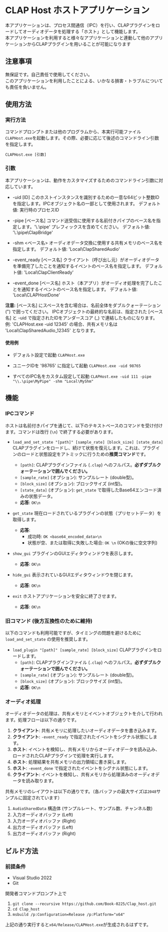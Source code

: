 # CLAP Host ホストアプリケーション

本アプリケーションは、プロセス間通信（IPC）を行い、CLAPプラグインをロードしてオーディオデータを処理する「ホスト」として機能します。  
本アプリケーションを利用すると様々なアプリケーションと連動して他のアプリケーションからCLAPプラグインを用いることが可能になります

## 注意事項

無保証です。自己責任で使用してください。  
このアプリケーションを利用したことによる、いかなる損害・トラブルについても責任を負いません。

## 使用方法

### 実行方法

コマンドプロンプトまたは他のプログラムから、本実行可能ファイル```CLAPHost.exe```を起動します。その際、必要に応じて後述のコマンドライン引数を指定します。

```CLAPHost.exe [引数]```

### 引数

本アプリケーションは、動作をカスタマイズするためのコマンドライン引数に対応しています。

- -uid [ID]
  このホストインスタンスを識別するための一意な64ビット整数IDを指定します。IPCオブジェクト名の一部として使用されます。
  デフォルト値: 実行時のプロセスID

- -pipe [ベース名]
  コマンド送受信に使用する名前付きパイプのベース名を指定します。'\\.\pipe\' プレフィックスを含めてください。
  デフォルト値: '\\.\pipe\ClapBridge'

- -shm <ベース名>
  オーディオデータ交換に使用する共有メモリのベース名を指定します。
  デフォルト値: 'Local\ClapSharedAudio'

- -event_ready [ベース名]
  クライアント（呼び出し元）がオーディオデータを準備完了したことを通知するイベントのベース名を指定します。
  デフォルト値: 'Local\ClapClientReady'

- -event_done [ベース名]
  ホスト（本アプリ）がオーディオ処理を完了したことを通知するイベントのベース名を指定します。
  デフォルト値: 'Local\CLAPHostDone'

**注意:**
[ベース名] にスペースを含む場合は、名前全体をダブルクォーテーション (") で囲ってください。
IPCオブジェクトの最終的な名前は、指定された [ベース名] と -uid で指定されたIDをアンダースコア (_) で連結したものになります。
例: 'CLAPHost.exe -uid 12345' の場合、共有メモリ名は 'Local\ClapSharedAudio_12345' となります。

#### 使用例

- デフォルト設定で起動
```CLAPHost.exe```

- ユニークIDを '98765' に指定して起動
```CLAPHost.exe -uid 98765```

- すべてのIPC名をカスタム設定して起動
```CLAPHost.exe -uid 111 -pipe "\\.\pipe\MyPipe" -shm "Local\MyShm"```

## 機能

### IPCコマンド

ホストは名前付きパイプを通じて、以下のテキストベースのコマンドを受け付けます。コマンドは改行 (`\n`) で終了する必要があります。

- `load_and_set_state "[path]" [sample_rate] [block_size] [state_data]`  
    CLAPプラグインをロードし、続けて状態を復元します。これは、プラグインのロードと状態設定をアトミックに行うための**推奨コマンド**です。
  - `[path]`: CLAPプラグインファイル (`.clap`) へのフルパス。**必ずダブルクォーテーションで囲んでください。**
  - `[sample_rate]` (オプション): サンプルレート (double型)。
  - `[block_size]` (オプション): ブロックサイズ (int型)。
  - `[state_data]` (オプション): `get_state` で取得したBase64エンコード済みの状態データ。
  - **応答**: `OK\n`

- `get_state`
  現在ロードされているプラグインの状態（プリセットデータ）を取得します。
  - **応答**:
    - 成功時: `OK <base64_encoded_data>\n`
    - 状態が空、または取得に失敗した場合: `OK \n` (OKの後に空文字列)

- `show_gui`
  プラグインのGUIエディタウィンドウを表示します。
  - **応答**: `OK\n`

- `hide_gui`
  表示されているGUIエディタウィンドウを閉じます。
  - **応答**: `OK\n`

- `exit`
  ホストアプリケーションを安全に終了させます。
  - **応答**: `OK\n`

### 旧コマンド (後方互換性のために維持)

以下のコマンドも利用可能ですが、タイミングの問題を避けるために `load_and_set_state` の使用を推奨します。

- `load_plugin "[path]" [sample_rate] [block_size]`
  CLAPプラグインをロードします。
  - `[path]`: CLAPプラグインファイル (`.clap`) へのフルパス。**必ずダブルクォーテーションで囲んでください。**
  - `[sample_rate]` (オプション): サンプルレート (double型)。
  - `[block_size]` (オプション): ブロックサイズ (int型)。
  - **応答**: `OK\n`

### オーディオ処理

オーディオデータの処理は、共有メモリとイベントオブジェクトを介して行われます。処理フローは以下の通りです。

1. **クライアント**: 共有メモリに処理したいオーディオデータを書き込みます。
2. **クライアント**: `-event_ready` で指定されたイベントをシグナル状態にします。
3. **ホスト**: イベントを検知し、共有メモリからオーディオデータを読み込み、ロードされたCLAPプラグインで処理を実行します。
4. **ホスト**: 処理結果を共有メモリの出力領域に書き戻します。
5. **ホスト**: `-event_done` で指定されたイベントをシグナル状態にします。
6. **クライアント**: イベントを検知し、共有メモリから処理済みのオーディオデータを読み取ります。

共有メモリのレイアウトは以下の通りです。（各バッファの最大サイズは`2048`サンプルに固定されています）

1. `AudioSharedData` 構造体 (サンプルレート、サンプル数、チャンネル数)
2. 入力オーディオバッファ (Left)
3. 入力オーディオバッファ (Right)
4. 出力オーディオバッファ (Left)
5. 出力オーディオバッファ (Right)

## ビルド方法

### 前提条件

- Visual Studio 2022
- Git

開発者コマンドプロンプト上で

1. ```git clone --recursive https://github.com/Book-0225/Clap_host.git```
2. ```cd Clap_host```
3. ```msbuild /p:Configuration=Release /p:Platform="x64"```

上記の通り実行すると```x64/Release/CLAPHost.exe```が生成されるはずです。
